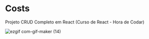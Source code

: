 # Costs

Projeto CRUD Completo em React (Curso de React - Hora de Codar)

![ezgif com-gif-maker (14)](https://github.com/BrunoSilva03/Costs/assets/78625466/1542343b-ed10-4ece-bcbe-db4c18d27376)
